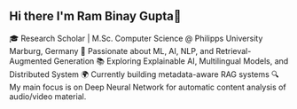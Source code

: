 ## Hi there I'm Ram Binay Gupta👋
🎓 Research Scholar | M.Sc. Computer Science @ Philipps University Marburg, Germany
🧠 Passionate about ML, AI, NLP, and Retrieval-Augmented Generation
📚 Exploring Explainable AI, Multilingual Models, and Distributed System
🌍 Currently building metadata-aware RAG systems 
🔍 My main focus is on Deep Neural Network for automatic content analysis of audio/video material.

<!--
**Guptaram001/Guptaram001** is a ✨ _special_ ✨ repository because its `README.md` (this file) appears on your GitHub profile.

Here are some ideas to get you started:

- 🔭 I’m currently working on ...
- 🌱 I’m currently learning ...
- 👯 I’m looking to collaborate on ...
- 🤔 I’m looking for help with ...
- 💬 Ask me about ...
- 📫 How to reach me: ...
- 😄 Pronouns: ...
- ⚡ Fun fact: ...
-->
